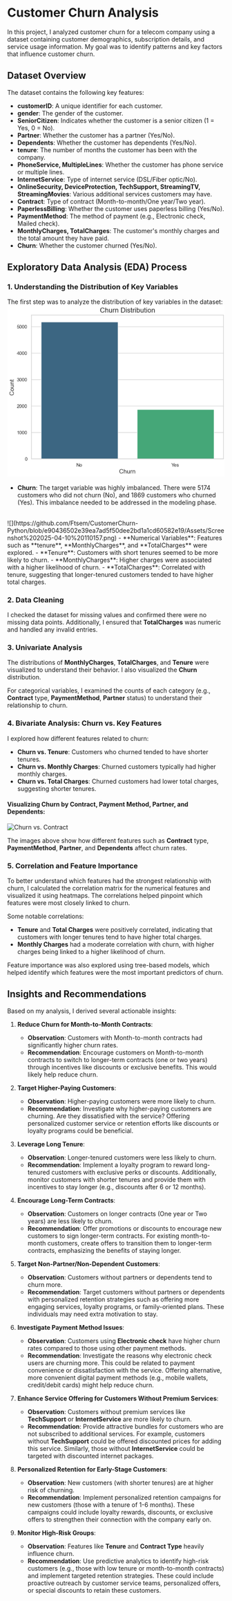 # Customer Churn Analysis

In this project, I analyzed customer churn for a telecom company using a dataset containing customer demographics, subscription details, and service usage information. My goal was to identify patterns and key factors that influence customer churn.

## Dataset Overview

The dataset contains the following key features:

- **customerID**: A unique identifier for each customer.
- **gender**: The gender of the customer.
- **SeniorCitizen**: Indicates whether the customer is a senior citizen (1 = Yes, 0 = No).
- **Partner**: Whether the customer has a partner (Yes/No).
- **Dependents**: Whether the customer has dependents (Yes/No).
- **tenure**: The number of months the customer has been with the company.
- **PhoneService, MultipleLines**: Whether the customer has phone service or multiple lines.
- **InternetService**: Type of internet service (DSL/Fiber optic/No).
- **OnlineSecurity, DeviceProtection, TechSupport, StreamingTV, StreamingMovies**: Various additional services customers may have.
- **Contract**: Type of contract (Month-to-month/One year/Two year).
- **PaperlessBilling**: Whether the customer uses paperless billing (Yes/No).
- **PaymentMethod**: The method of payment (e.g., Electronic check, Mailed check).
- **MonthlyCharges, TotalCharges**: The customer's monthly charges and the total amount they have paid.
- **Churn**: Whether the customer churned (Yes/No).

## Exploratory Data Analysis (EDA) Process

### 1. **Understanding the Distribution of Key Variables**

The first step was to analyze the distribution of key variables in the dataset:
![](https://github.com/Ftsem/CustomerChurn-Python/blob/fdc5c8933b444c99139aed54837fc3845deca096/Assets/Screenshot%202025-04-10%20110147.png)
- **Churn**: The target variable was highly imbalanced. There were 5174 customers who did not churn (No), and 1869 customers who churned (Yes). This imbalance needed to be addressed in the modeling phase.
<br>
![](https://github.com/Ftsem/CustomerChurn-Python/blob/e90436502e39ea7ad5f50dee2bd1a1cd60582e19/Assets/Screenshot%202025-04-10%20110157.png)
- **Numerical Variables**: Features such as **tenure**, **MonthlyCharges**, and **TotalCharges** were explored.
    - **Tenure**: Customers with short tenures seemed to be more likely to churn.
    - **MonthlyCharges**: Higher charges were associated with a higher likelihood of churn.
    - **TotalCharges**: Correlated with tenure, suggesting that longer-tenured customers tended to have higher total charges.

### 2. **Data Cleaning**

I checked the dataset for missing values and confirmed there were no missing data points. Additionally, I ensured that **TotalCharges** was numeric and handled any invalid entries.

### 3. **Univariate Analysis**

The distributions of **MonthlyCharges**, **TotalCharges**, and **Tenure** were visualized to understand their behavior. I also visualized the **Churn** distribution.

For categorical variables, I examined the counts of each category (e.g., **Contract** type, **PaymentMethod**, **Partner** status) to understand their relationship to churn.

### 4. **Bivariate Analysis: Churn vs. Key Features**

I explored how different features related to churn:

- **Churn vs. Tenure**: Customers who churned tended to have shorter tenures.
- **Churn vs. Monthly Charges**: Churned customers typically had higher monthly charges.
- **Churn vs. Total Charges**: Churned customers had lower total charges, suggesting shorter tenures.

#### Visualizing Churn by Contract, Payment Method, Partner, and Dependents:

![Churn vs. Contract](path_to_image/Churn_vs_Contract.png)

The images above show how different features such as **Contract** type, **PaymentMethod**, **Partner**, and **Dependents** affect churn rates.

### 5. **Correlation and Feature Importance**

To better understand which features had the strongest relationship with churn, I calculated the correlation matrix for the numerical features and visualized it using heatmaps. The correlations helped pinpoint which features were most closely linked to churn.

Some notable correlations:
- **Tenure** and **Total Charges** were positively correlated, indicating that customers with longer tenures tend to have higher total charges.
- **Monthly Charges** had a moderate correlation with churn, with higher charges being linked to a higher likelihood of churn.

Feature importance was also explored using tree-based models, which helped identify which features were the most important predictors of churn.

## Insights and Recommendations

Based on my analysis, I derived several actionable insights:

1. **Reduce Churn for Month-to-Month Contracts**:
   - **Observation**: Customers with Month-to-month contracts had significantly higher churn rates.
   - **Recommendation**: Encourage customers on Month-to-month contracts to switch to longer-term contracts (one or two years) through incentives like discounts or exclusive benefits. This would likely help reduce churn.

2. **Target Higher-Paying Customers**:
   - **Observation**: Higher-paying customers were more likely to churn.
   - **Recommendation**: Investigate why higher-paying customers are churning. Are they dissatisfied with the service? Offering personalized customer service or retention efforts like discounts or loyalty programs could be beneficial.

3. **Leverage Long Tenure**:
   - **Observation**: Longer-tenured customers were less likely to churn.
   - **Recommendation**: Implement a loyalty program to reward long-tenured customers with exclusive perks or discounts. Additionally, monitor customers with shorter tenures and provide them with incentives to stay longer (e.g., discounts after 6 or 12 months).

4. **Encourage Long-Term Contracts**:
   - **Observation**: Customers on longer contracts (One year or Two years) are less likely to churn.
   - **Recommendation**: Offer promotions or discounts to encourage new customers to sign longer-term contracts. For existing month-to-month customers, create offers to transition them to longer-term contracts, emphasizing the benefits of staying longer.

5. **Target Non-Partner/Non-Dependent Customers**:
   - **Observation**: Customers without partners or dependents tend to churn more.
   - **Recommendation**: Target customers without partners or dependents with personalized retention strategies such as offering more engaging services, loyalty programs, or family-oriented plans. These individuals may need extra motivation to stay.

6. **Investigate Payment Method Issues**:
   - **Observation**: Customers using **Electronic check** have higher churn rates compared to those using other payment methods.
   - **Recommendation**: Investigate the reasons why electronic check users are churning more. This could be related to payment convenience or dissatisfaction with the service. Offering alternative, more convenient digital payment methods (e.g., mobile wallets, credit/debit cards) might help reduce churn.

7. **Enhance Service Offering for Customers Without Premium Services**:
   - **Observation**: Customers without premium services like **TechSupport** or **InternetService** are more likely to churn.
   - **Recommendation**: Provide attractive bundles for customers who are not subscribed to additional services. For example, customers without **TechSupport** could be offered discounted prices for adding this service. Similarly, those without **InternetService** could be targeted with discounted internet packages.

8. **Personalized Retention for Early-Stage Customers**:
   - **Observation**: New customers (with shorter tenures) are at higher risk of churning.
   - **Recommendation**: Implement personalized retention campaigns for new customers (those with a tenure of 1-6 months). These campaigns could include loyalty rewards, discounts, or exclusive offers to strengthen their connection with the company early on.

9. **Monitor High-Risk Groups**:
   - **Observation**: Features like **Tenure** and **Contract Type** heavily influence churn.
   - **Recommendation**: Use predictive analytics to identify high-risk customers (e.g., those with low tenure or month-to-month contracts) and implement targeted retention strategies. These could include proactive outreach by customer service teams, personalized offers, or special discounts to retain these customers.


